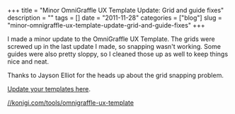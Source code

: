 +++
title = "Minor OmniGraffle UX Template Update: Grid and guide fixes"
description = ""
tags = []
date = "2011-11-28"
categories = ["blog"]
slug = "minor-omnigraffle-ux-template-update-grid-and-guide-fixes"
+++



<p>I made a minor update to the OmniGraffle UX Template. The grids were screwed up in the last update I made, so snapping wasn't working. Some guides were also pretty sloppy, so I cleaned those up as well to keep things nice and neat.</p>

<p>Thanks to Jayson Elliot for the heads up about the grid snapping problem.</p>

<p><a href="../tools/omnigraffle-ux-template.html">Update your templates here</a>.</p>

    
  <a href="../tools/omnigraffle-ux-template.html">//konigi.com/tools/omnigraffle-ux-template</a>

